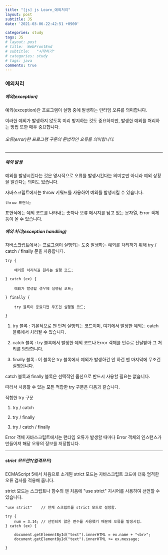 ```yaml
---
title: "[js] js Learn_예외처리"
layout: post
subtitle: JS
date: '2021-03-06-22:42:51 +0900'

categories: study
tags: JS
# layout: post
# title:  WebFrontEnd
# subtitle:   "시작하기"
# categories: study
# tags: java
comments: true
---
```

### 예외처리

##### 예외(exception)
예외(exception)란 프로그램이 실행 중에 발생하는 런타임 오류를 의미합니다.

이러한 예외가 발생하지 않도록 미리 방지하는 것도 중요하지만, 발생한 예외를 처리하는 방법 또한 매우 중요합니다.

###### 오류(error)란 프로그램 구문의 문법적인 오류를 의미합니다.

---

##### 예외 발생

예외를 발생시킨다는 것은 명시적으로 오류를 발생시킨다는 의미뿐만 아니라 예외 상황을 알린다는 의미도 있습니다.



자바스크립트에서는 throw 키워드를 사용하여 예외를 발생시킬 수 있습니다.

```
throw 표현식;
```


표현식에는 예외 코드를 나타내는 숫자나 오류 메시지를 담고 있는 문자열, Error 객체 등이 올 수 있습니다.

##### 예외 처리(exception handling)
자바스크립트에서는 프로그램이 실행되는 도중 발생하는 예외를 처리하기 위해 try / catch / finally 문을 사용합니다.

```
try {

    예외를 처리하길 원하는 실행 코드;

} catch (ex) {

    예외가 발생할 경우에 실행될 코드;

} finally {

    try 블록이 종료되면 무조건 실행될 코드;

}
```


1. try 블록 : 기본적으로 맨 먼저 실행되는 코드이며, 여기에서 발생한 예외는 catch 블록에서 처리될 수 있습니다.

2. catch 블록 : try 블록에서 발생한 예외 코드나 Error 객체를 인수로 전달받아 그 처리를 담당합니다.

3. finally 블록 : 이 블록은 try 블록에서 예외가 발생하건 안 하건 맨 마지막에 무조건 실행됩니다.



catch 블록과 finally 블록은 선택적인 옵션으로 반드시 사용할 필요는 없습니다.

따라서 사용할 수 있는 모든 적합한 try 구문은 다음과 같습니다.

적합한 try 구문
1. try / catch

2. try / finally

3. try / catch / finally

Error 객체
자바스크립트에서는 런타임 오류가 발생할 때마다 Error 객체의 인스턴스가 만들어져 해당 오류의 정보를 저장합니다.

---

##### strict 모드란?(엄격모드)
ECMAScript 5에서 처음으로 소개된 strict 모드는 자바스크립트 코드에 더욱 엄격한 오류 검사를 적용해 줍니다.

strict 모드는 스크립트나 함수의 맨 처음에 "use strict" 지시어를 사용하여 선언할 수 있습니다.


```
"use strict"    // 전체 스크립트를 strict 모드로 설정함.

try {
    num = 3.14; // 선언되지 않은 변수를 사용했기 때문에 오류를 발생시킴.
} catch (ex) {

    document.getElementById("text").innerHTML = ex.name + "<br>";
    document.getElementById("text").innerHTML += ex.message;

}

```
